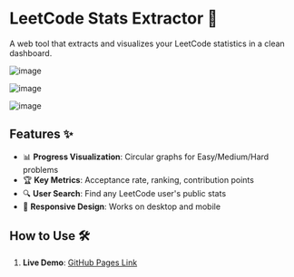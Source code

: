 # LeetCode Stats Extractor 🚀

A web tool that extracts and visualizes your LeetCode statistics in a clean dashboard.

![image](https://github.com/user-attachments/assets/f1c78463-8bbb-4e43-9793-5786ff8fd063)

![image](https://github.com/user-attachments/assets/db86e86c-86d4-4740-96de-5231da12e7a2)

![image](https://github.com/user-attachments/assets/14626600-72b4-41e4-854c-95590522d087)


## Features ✨
- 📊 **Progress Visualization**: Circular graphs for Easy/Medium/Hard problems
- 🏆 **Key Metrics**: Acceptance rate, ranking, contribution points
- 🔍 **User Search**: Find any LeetCode user's public stats
- 📱 **Responsive Design**: Works on desktop and mobile

## How to Use 🛠️
1. **Live Demo**: [GitHub Pages Link](#) <!-- Add after deployment -->

